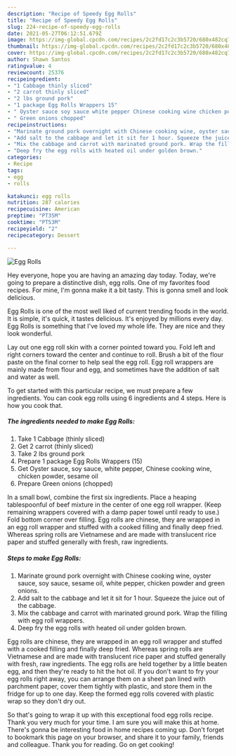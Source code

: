 ```yaml
---
description: "Recipe of Speedy Egg Rolls"
title: "Recipe of Speedy Egg Rolls"
slug: 224-recipe-of-speedy-egg-rolls
date: 2021-05-27T06:12:51.679Z
image: https://img-global.cpcdn.com/recipes/2c2fd17c2c3b5720/680x482cq70/egg-rolls-recipe-main-photo.jpg
thumbnail: https://img-global.cpcdn.com/recipes/2c2fd17c2c3b5720/680x482cq70/egg-rolls-recipe-main-photo.jpg
cover: https://img-global.cpcdn.com/recipes/2c2fd17c2c3b5720/680x482cq70/egg-rolls-recipe-main-photo.jpg
author: Shawn Santos
ratingvalue: 4
reviewcount: 25376
recipeingredient:
- "1 Cabbage thinly sliced"
- "2 carrot thinly sliced"
- "2 lbs ground pork"
- "1 package Egg Rolls Wrappers 15"
- " Oyster sauce soy sauce white pepper Chinese cooking wine chicken powder sesame oil"
- " Green onions chopped"
recipeinstructions:
- "Marinate ground pork overnight with Chinese cooking wine, oyster sauce, soy sauce, sesame oil, white pepper, chicken powder and green onions."
- "Add salt to the cabbage and let it sit for 1 hour. Squeeze the juice out of the cabbage."
- "Mix the cabbage and carrot with marinated ground pork. Wrap the filling with egg roll wrappers."
- "Deep fry the egg rolls with heated oil under golden brown."
categories:
- Recipe
tags:
- egg
- rolls

katakunci: egg rolls 
nutrition: 287 calories
recipecuisine: American
preptime: "PT35M"
cooktime: "PT53M"
recipeyield: "2"
recipecategory: Dessert

---
```



![Egg Rolls](https://img-global.cpcdn.com/recipes/2c2fd17c2c3b5720/680x482cq70/egg-rolls-recipe-main-photo.jpg)

Hey everyone, hope you are having an amazing day today. Today, we're going to prepare a distinctive dish, egg rolls. One of my favorites food recipes. For mine, I'm gonna make it a bit tasty. This is gonna smell and look delicious.

Egg Rolls is one of the most well liked of current trending foods in the world. It is simple, it's quick, it tastes delicious. It's enjoyed by millions every day. Egg Rolls is something that I've loved my whole life. They are nice and they look wonderful.

Lay out one egg roll skin with a corner pointed toward you. Fold left and right corners toward the center and continue to roll. Brush a bit of the flour paste on the final corner to help seal the egg roll. Egg roll wrappers are mainly made from flour and egg, and sometimes have the addition of salt and water as well.


To get started with this particular recipe, we must prepare a few ingredients. You can cook egg rolls using 6 ingredients and 4 steps. Here is how you cook that.

<!--inarticleads1-->

##### The ingredients needed to make Egg Rolls:

1. Take 1 Cabbage (thinly sliced)
1. Get 2 carrot (thinly sliced)
1. Take 2 lbs ground pork
1. Prepare 1 package Egg Rolls Wrappers (15)
1. Get  Oyster sauce, soy sauce, white pepper, Chinese cooking wine, chicken powder, sesame oil
1. Prepare  Green onions (chopped)


In a small bowl, combine the first six ingredients. Place a heaping tablespoonful of beef mixture in the center of one egg roll wrapper. (Keep remaining wrappers covered with a damp paper towel until ready to use.) Fold bottom corner over filling. Egg rolls are chinese, they are wrapped in an egg roll wrapper and stuffed with a cooked filling and finally deep fried. Whereas spring rolls are Vietnamese and are made with translucent rice paper and stuffed generally with fresh, raw ingredients. 

<!--inarticleads2-->

##### Steps to make Egg Rolls:

1. Marinate ground pork overnight with Chinese cooking wine, oyster sauce, soy sauce, sesame oil, white pepper, chicken powder and green onions.
1. Add salt to the cabbage and let it sit for 1 hour. Squeeze the juice out of the cabbage.
1. Mix the cabbage and carrot with marinated ground pork. Wrap the filling with egg roll wrappers.
1. Deep fry the egg rolls with heated oil under golden brown.


Egg rolls are chinese, they are wrapped in an egg roll wrapper and stuffed with a cooked filling and finally deep fried. Whereas spring rolls are Vietnamese and are made with translucent rice paper and stuffed generally with fresh, raw ingredients. The egg rolls are held together by a little beaten egg, and then they&#39;re ready to hit the hot oil. If you don&#39;t want to fry your egg rolls right away, you can arrange them on a sheet pan lined with parchment paper, cover them tightly with plastic, and store them in the fridge for up to one day. Keep the formed egg rolls covered with plastic wrap so they don&#39;t dry out. 

So that's going to wrap it up with this exceptional food egg rolls recipe. Thank you very much for your time. I am sure you will make this at home. There's gonna be interesting food in home recipes coming up. Don't forget to bookmark this page on your browser, and share it to your family, friends and colleague. Thank you for reading. Go on get cooking!
